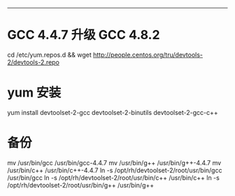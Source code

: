 -------------------------------------------------
# GCC 4.4.7 升级 GCC 4.8.2  
cd /etc/yum.repos.d && wget http://people.centos.org/tru/devtools-2/devtools-2.repo  
# yum 安装  
yum install devtoolset-2-gcc devtoolset-2-binutils devtoolset-2-gcc-c++  
# 备份
mv /usr/bin/gcc /usr/bin/gcc-4.4.7
mv /usr/bin/g++ /usr/bin/g++-4.4.7
mv /usr/bin/c++ /usr/bin/c++-4.4.7
ln -s /opt/rh/devtoolset-2/root/usr/bin/gcc /usr/bin/gcc
ln -s /opt/rh/devtoolset-2/root/usr/bin/c++ /usr/bin/c++
ln -s /opt/rh/devtoolset-2/root/usr/bin/g++ /usr/bin/g++
